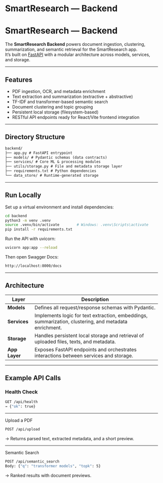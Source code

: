 # SmartResearch — Backend

#  SmartResearch — Backend

The **SmartResearch Backend** powers document ingestion, clustering, summarization, and semantic retrieval for the SmartResearch app.  
It’s built on [FastAPI](https://fastapi.tiangolo.com/) with a modular architecture across models, services, and storage.

---

## Features

- PDF ingestion, OCR, and metadata enrichment  
- Text extraction and summarization (extractive + abstractive)  
- TF-IDF and transformer-based semantic search  
- Document clustering and topic grouping  
- Persistent local storage (filesystem-based)  
- RESTful API endpoints ready for React/Vite frontend integration  

---

##  Directory Structure
```markdown
backend/
├── app.py # FastAPI entrypoint
├── models/ # Pydantic schemas (data contracts)
├── services/ # Core ML & processing modules
├── utils/storage.py # File and metadata storage layer
├── requirements.txt # Python dependencies
└── data_store/ # Runtime-generated storage
```

---

## Run Locally

Set up a virtual environment and install dependencies:

```bash
cd backend
python3 -m venv .venv
source .venv/bin/activate        # Windows: .venv\Scripts\activate
pip install -r requirements.txt
```

Run the API with uvicorn:
```bash
uvicorn app:app --reload
```

Then open Swagger Docs:
```bash
http://localhost:8000/docs
```

---

##  Architecture

| Layer | Description |
|-------|--------------|
| **Models** | Defines all request/response schemas with Pydantic. |
| **Services** | Implements logic for text extraction, embeddings, summarization, clustering, and metadata enrichment. |
| **Storage** | Handles persistent local storage and retrieval of uploaded files, texts, and metadata. |
| **App Layer** | Exposes FastAPI endpoints and orchestrates interactions between services and storage. |

---

##  Example API Calls

### Health Check
```bash
GET /api/health
→ {"ok": true}
```
---

Upload a PDF
```bash
POST /api/upload
```
→ Returns parsed text, extracted metadata, and a short preview.

---

Semantic Search
```bash
POST /api/semantic_search
Body: {"q": "transformer models", "topk": 5}
```
→ Ranked results with document previews.
